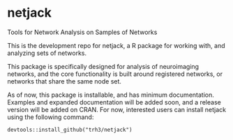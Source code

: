 # netjack
Tools for Network Analysis on Samples of Networks

This is the development repo for netjack, a R package for working with, and analyzing sets of networks. 

This package is specifically designed for analysis of neuroimaging networks, and the core functionality is built around registered networks, or networks that share the same node set.

As of now, this package is installable, and has minimum documentation. Examples and expanded documentation will be added soon, and a release version will be added on CRAN. For now, interested users can install netjack using the following command:

`devtools::install_github("trh3/netjack")`
